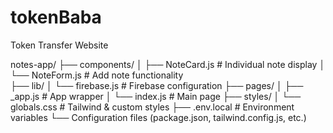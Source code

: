 # tokenBaba
Token Transfer Website


notes-app/
├── components/
│   ├── NoteCard.js      # Individual note display
│   └── NoteForm.js      # Add note functionality  
├── lib/
│   └── firebase.js      # Firebase configuration
├── pages/
│   ├── _app.js         # App wrapper
│   └── index.js        # Main page
├── styles/
│   └── globals.css     # Tailwind & custom styles
├── .env.local          # Environment variables
└── Configuration files (package.json, tailwind.config.js, etc.)


